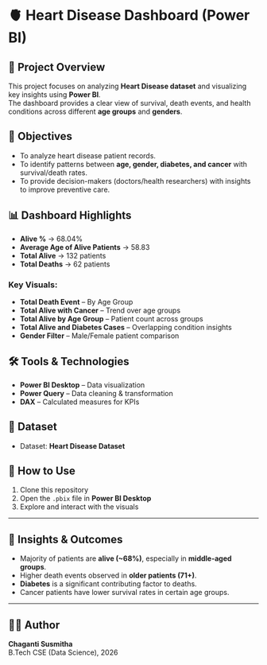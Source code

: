 # 🫀 Heart Disease Dashboard (Power BI)

## 📌 Project Overview
This project focuses on analyzing **Heart Disease dataset** and visualizing key insights using **Power BI**.  
The dashboard provides a clear view of survival, death events, and health conditions across different **age groups** and **genders**.

## 🎯 Objectives
- To analyze heart disease patient records.  
- To identify patterns between **age, gender, diabetes, and cancer** with survival/death rates.  
- To provide decision-makers (doctors/health researchers) with insights to improve preventive care.  

## 📊 Dashboard Highlights
- **Alive %** → 68.04%  
- **Average Age of Alive Patients** → 58.83  
- **Total Alive** → 132 patients  
- **Total Deaths** → 62 patients  

### Key Visuals:
- **Total Death Event** – By Age Group  
- **Total Alive with Cancer** – Trend over age groups  
- **Total Alive by Age Group** – Patient count across groups  
- **Total Alive and Diabetes Cases** – Overlapping condition insights  
- **Gender Filter** – Male/Female patient comparison  


## 🛠️ Tools & Technologies
- **Power BI Desktop** – Data visualization  
- **Power Query** – Data cleaning & transformation  
- **DAX** – Calculated measures for KPIs  

## 📑 Dataset
- Dataset: **Heart Disease Dataset**  

## 🚀 How to Use
1. Clone this repository  
2. Open the `.pbix` file in **Power BI Desktop**  
3. Explore and interact with the visuals  

---

## 📌 Insights & Outcomes
- Majority of patients are **alive (~68%)**, especially in **middle-aged groups**.  
- Higher death events observed in **older patients (71+)**.  
- **Diabetes** is a significant contributing factor to deaths.  
- Cancer patients have lower survival rates in certain age groups.  

---
## 👩‍💻 Author
**Chaganti Susmitha**  
B.Tech CSE (Data Science), 2026  
